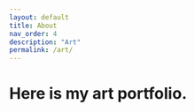 ```yaml
---
layout: default
title: About
nav_order: 4
description: "Art"
permalink: /art/
---
```

<h1>Here is my art portfolio.</h1>